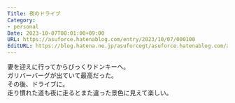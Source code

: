 ```yaml
---
Title: 夜のドライブ
Category:
- personal
Date: 2023-10-07T00:01:00+09:00
URL: https://asuforce.hatenablog.com/entry/2023/10/07/000100
EditURL: https://blog.hatena.ne.jp/asuforcegt/asuforce.hatenablog.com/atom/entry/820878482973886603
---
```


妻を迎えに行ってからびっくりドンキーへ。  
ガリバーバーグが出ていて最高だった。  
その後、ドライブに。  
走り慣れた道も夜に走るとまた違った景色に見えて楽しい。
